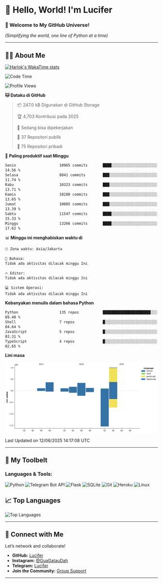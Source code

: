 # 👋 Hello, World! I'm Lucifer 

### 🚀 Welcome to My GitHub Universe!  
*(Simplifying the world, one line of Python at a time)*  

---

## 🧑‍💻 About Me


[![Harlok's WakaTime stats](https://github-readme-stats.vercel.app/api/wakatime?username=LuciferReborns)](https://github.com/jonesroot/github-readme-stats)


<!--START_SECTION:waka-->
![Code Time](http://img.shields.io/badge/Code%20Time-205%20hrs%2035%20mins-blue)

![Profile Views](http://img.shields.io/badge/Profil%20dilihat-1-blue)

**🐱 Dataku di GitHub** 

> 📦 247.0 kB Digunakan di GitHub Storage 
 > 
> 🏆 4,703 Kontribusi pada 2025
 > 
> 💼 Sedang bisa dipekerjakan
 > 
> 📜 37 Repositori publik 
 > 
> 🔑 75 Repositori pribadi 
 > 
📅 **Paling produktif saat Minggu** 

```text
Senin                    10965 commits       ████░░░░░░░░░░░░░░░░░░░░░   14.56 % 
Selasa                   8841 commits        ███░░░░░░░░░░░░░░░░░░░░░░   11.74 % 
Rabu                     10323 commits       ███░░░░░░░░░░░░░░░░░░░░░░   13.71 % 
Kamis                    10280 commits       ███░░░░░░░░░░░░░░░░░░░░░░   13.65 % 
Jumat                    10085 commits       ███░░░░░░░░░░░░░░░░░░░░░░   13.39 % 
Sabtu                    11547 commits       ████░░░░░░░░░░░░░░░░░░░░░   15.33 % 
Minggu                   13266 commits       ████░░░░░░░░░░░░░░░░░░░░░   17.62 % 
```


📊 **Minggu ini menghabiskan waktu di** 

```text
🕑︎ Zona waktu: Asia/Jakarta

💬 Bahasa: 
Tidak ada aktivitas dilacak minggu Ini

🔥 Editor: 
Tidak ada aktivitas dilacak minggu Ini

💻 Sistem Operasi: 
Tidak ada aktivitas dilacak minggu Ini
```

**Kebanyakan menulis dalam bahasa Python** 

```text
Python                   135 repos           ██████████████████████░░░   89.40 % 
Shell                    7 repos             █░░░░░░░░░░░░░░░░░░░░░░░░   04.64 % 
JavaScript               5 repos             █░░░░░░░░░░░░░░░░░░░░░░░░   03.31 % 
TypeScript               4 repos             █░░░░░░░░░░░░░░░░░░░░░░░░   02.65 % 
```



**Lini masa**

![Lines of Code chart](https://raw.githubusercontent.com/jonesroot/jonesroot/main/assets/bar_graph.png)


 Last Updated on 12/06/2025 14:17:08 UTC
<!--END_SECTION:waka-->

---


## 🧰 My Toolbelt  

### Languages & Tools:  
![Python](https://img.shields.io/badge/-Python-3776AB?style=flat-square&logo=python&logoColor=white) ![Telegram Bot API](https://img.shields.io/badge/-Telegram%20Bot%20API-2CA5E0?style=flat-square&logo=telegram&logoColor=white) ![Flask](https://img.shields.io/badge/-Flask-000000?style=flat-square&logo=flask&logoColor=white) ![SQLite](https://img.shields.io/badge/-SQLite-003B57?style=flat-square&logo=sqlite&logoColor=white) ![Git](https://img.shields.io/badge/-Git-F05032?style=flat-square&logo=git&logoColor=white) ![Heroku](https://img.shields.io/badge/-Heroku-430098?style=flat-square&logo=heroku&logoColor=white) ![Linux](https://img.shields.io/badge/-Linux-FCC624?style=flat-square&logo=linux&logoColor=black)  


## 📈 Top Languages

![Top Languages](https://github-readme-stats.vercel.app/api/top-langs/?username=jonesroot&layout=compact&theme=tokyonight)  

---


## 🔗 Connect with Me  

Let’s network and collaborate!  
- **GitHub:** [Lucifer](https://github.com/jonesroot/jonesroot/blob/main/README.md)  
- **Instagram:** [@GuaGatauDah](https://instagram.com/guagataudah)  
- **Telegram:** [Lucifer](https://t.me/LuciferReborns)  
- **Join the Community:** [Group Support](https://t.me/GokilSupport)

---
